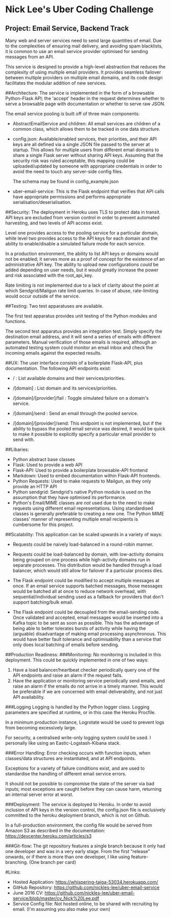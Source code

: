 # Nick Lee's Uber Coding Challenge

## Project: Email Service, Backend Track

Many web and server services need to send large quantities of email. Due to the complexities of ensuring mail delivery, and avoiding spam blacklists, it is common to use an email service provider optimised for sending messages from an API.

This service is designed to provide a high-level abstraction that reduces the complexity of using multiple email providers. It provides seamless failover between multiple providers on multiple email domains, and its code design facilitates the modular addition of new services.

##Architecture:
The service is implemented in the form of a browsable Python-Flask API; the 'accept' header in the request determines whether to serve a browsable page with documentation or whether to serve raw JSON.

The email service pooling is built off of three main components:

* AbstractEmailService and children: All email services are children of a  common class, which allows them to be tracked in one data structure.
* config.json: Available/enabled services, their priorities, and their API keys are all defined via a single JSON file passed to the server at startup. This allows for multiple users from different email domains to share a single Flask server without sharing API keys. Assuming that the security risk was ruled acceptable, this mapping could be uploaded/updated by someone with appropriate credentials in order to avoid the need to touch any server-side config files.

     The schema may be found in config_example.json
* uber-email-service: This is the Flask endpoint that verifies that API calls have appropriate permissions and performs appropriate serialisation/deserialisation.

##Security:
The deployment in Heroku uses TLS to protect data in transit. API keys are excluded from version control in order to prevent automated harvesting, and two levels of API access exist.

Level one provides access to the pooling service for a particular domain, while level two provides access to the API keys for each domain and the ability to enable/disable a simulated failure mode for each service.

In a production environment, the ability to list API keys or domains would not be enabled; it serves more as a proof of concept for the existence of an administrative API key. The ability to upload new configurations *could* be added depending on user needs, but it would greatly increase the power and risk associated with the root\_api\_key.

Rate limiting is not implemented due to a lack of clarity about the point at which Sendgrid/Mailgun rate limit queries. In case of abuse, rate-limiting would occur outside of the service.

##Testing:
Two test apparatuses are available.

The first test apparatus provides unit testing of the Python modules and functions.

The second test apparatus provides an integration test. Simply specify the destination email address, and it will send a series of emails with different parameters. Manual verification of those emails is required, although an automated testing system could monitor an email inbox and check the incoming emails against the expected results.

##UX:
The user interface consists of a boilerplate Flask-API, plus documentation. The following API endpoints exist:

* / : List available domains and their services/priorities.

* /[domain] : List domain and its services/priorities.

* /[domain]/[provider]/fail : Toggle simulated failure on a domain's service.

* /[domain]/send : Send an email through the pooled service.

* /[domain]/[provider]/send: This endpoint is not implemented, but if the ability to bypass the pooled email service was desired, it would be quick to make it possible to explicitly specify a particular email provider to send with.


##Libaries:

* Python abstract base classes
* Flask: Used to provide a web API
* Flask-API: Used to provide a boilerplate browsable-API frontend
* Markdown: Used to embed documentation within Flask-API frontends.
* Python Requests: Used to make requests to Mailgun, as they only provide an HTTP API
* Python sendgrid: Sendgrid's native Python module is used on the assumption that they have optimised its performance.
* Python's Email/MIME classes are _not_ used due to the need to make requests using different email representations. Using standardised classes is generally preferable to creating a new one. The Python MIME classes' manner of representing multiple email recipients is cumbersome for this project.

##Scalability:
This application can be scaled upwards in a variety of ways:

* Requests could be naively load-balanced in a round-robin manner.

* Requests could be load-balanced by domain, with low-activity domains being grouped on one process while high-activity domains run in separate processes. This distribution would be handled through a load balancer, which would still allow for failover if a particular process dies.
* The Flask endpoint could be modified to accept multiple messages at once. If an email service supports batched messages, those messages would be batched all at once to reduce network overhead, with sequential/individual sending used as a fallback for providers that don't support batching/bulk email.

* The Flask endpoint could be decoupled from the email-sending code. Once validated and accepted, email messages would be inserted into a Kafka topic to be sent as soon as possible. This has the advantage of being able to better tolerates bursts of activity while having the (arguable) disadvantage of making email processing asynchronous. This would have better fault tolerance and optimisability than a service that only does local batching of emails before sending.

##Production Readiness:
###Monitoring:
No monitoring is included in this deployment.  This could be quickly implemented in one of two ways:

1. Have a load balancer/heartbeat checker periodically query one of the API endpoints and raise an alarm if the request fails.
2. Have the application or monitoring service periodically send emails, and raise an alarm if the emails do not arrive in a timely manner. This would be preferable if we are concerned with email deliverability, and not just API availability.

###Logging
Logging is handled by the Python logger class. Logging parameters are specified at runtime, or in this case the Heroku Procfile.

In a minimum production instance, Logrotate would be used to prevent logs from becoming excessively large.

For security, a centralised write-only logging system could be used. I personally like using an Eastic-Logstash-Kibana stack.

###Error Handling:
Error checking occurs with function inputs, when classes/data structures are instantiated, and at API endpoints.

Exceptions for a variety of failure conditions exist, and are used to standardise the handling of different email service errors.

It should not be possible to compromise the state of the server via bad inputs; most exceptions are caught before they can cause harm, returning an internal server error at worst.

###Deployment:
The service is deployed to Heroku. In order to avoid inclusion of API keys in the version control, the config.json file is
exclusively committed to the heroku deployment branch, which is not on Github.

In a full-production environment, the config file would be served from Amazon S3 as described in the documentation:
https://devcenter.heroku.com/articles/s3

###Git-flow:
The git repository features a single branch because it only had one developer and was in a very early stage.
From the first "release" onwards, or if there is more than one developer, I like using feature-branching.
(One branch per card)

#Links:
* Hosted Application: https://whispering-taiga-53034.herokuapp.com/
* GitHub Repository: https://github.com/nickles-lee/uber-email-service
* June 2016 CV: https://github.com/nickles-lee/uber-email-service/blob/master/cv_Nick%20Lee.pdf
* Service Config file: Not hosted online, to be shared with recruiting by email. (I'm assuming you also make your own)
